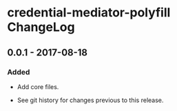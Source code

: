 # credential-mediator-polyfill ChangeLog

## 0.0.1 - 2017-08-18

### Added
- Add core files.

- See git history for changes previous to this release.
